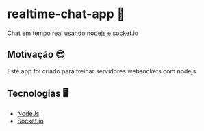 # realtime-chat-app 📱
Chat em tempo real usando nodejs e socket.io

## Motivação 😎
Este app foi criado para treinar servidores websockets com nodejs.

## Tecnologias 🖥
* [NodeJs](https://nodejs.org/)
* [Socket.io](https://socket.io/)
